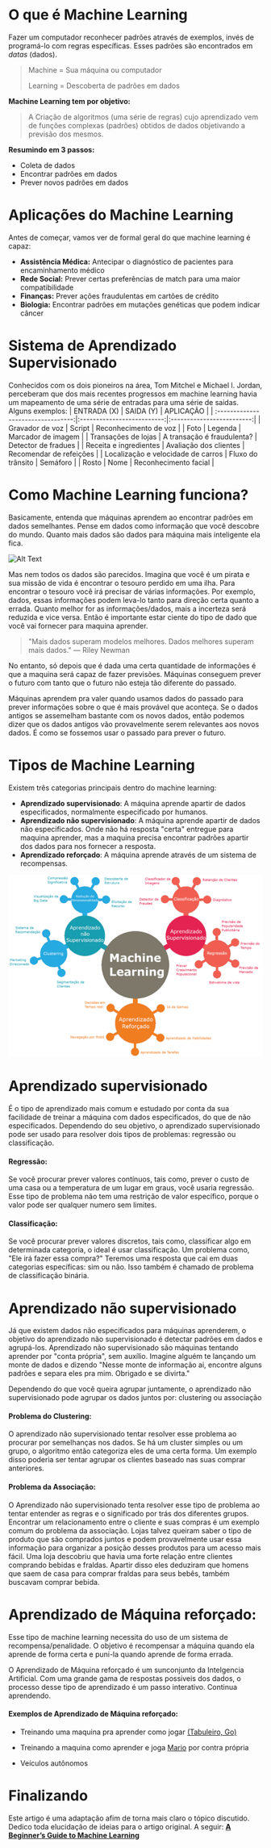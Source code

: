 # O que é Machine Learning

Fazer um computador reconhecer padrões através de exemplos, invés de programá-lo com regras específicas. Esses padrões são encontrados em *datas* (dados).

> Machine = Sua máquina ou computador
>
> Learning = Descoberta de padrões em dados

**Machine Learning tem por objetivo:**
> A Criação de algoritmos (uma série de regras) cujo aprendizado vem de funções complexas (padrões) obtidos de dados objetivando a previsão dos mesmos.

**Resumindo em 3 passos:**
 - Coleta de dados
 - Encontrar padrões em dados
 - Prever novos padrões em dados

# Aplicações do Machine Learning

Antes de começar, vamos ver de formal geral do que machine learning é capaz:

 - **Assistência Médica:** Antecipar o diagnóstico de pacientes para encaminhamento médico
 - **Rede Social:** Prever certas preferências de match para uma maior compatibilidade
 - **Finanças:** Prever ações fraudulentas em cartões de crédito
 - **Biologia:** Encontrar padrões em mutações genéticas que podem indicar câncer

# Sistema de Aprendizado Supervisionado
Conhecidos com os dois pioneiros na área, Tom Mitchel e Michael l. Jordan, perceberam que dos mais recentes progressos em machine learning havia um mapeamento de uma série de entradas para uma série de saidas. Alguns exemplos:
| ENTRADA (X)                        | SAIDA (Y)                  | APLICAÇÃO  |
| :---------------------------------:|:--------------------------:|:-------------------------:|
| Gravador de voz                    | Script                     | Reconhecimento de voz     |
| Foto                               | Legenda                    | Marcador de imagem        |
| Transações de lojas                | A transação é fraudulenta? | Detector de fradues       |
| Receita e ingredientes             | Avaliação dos clientes     | Recomendar de refeições   |
| Localização e velocidade de carros | Fluxo do trânsito          | Semáforo                  |
| Rosto                              | Nome                       | Reconhecimento facial     |


# Como Machine Learning funciona?

Basicamente, entenda que máquinas aprendem ao encontrar padrões em dados semelhantes. Pense em dados como informação que você descobre do mundo. Quanto mais dados são dados para máquina mais inteligente ela fica.

![Alt Text](https://media.giphy.com/media/LUIvcbR6yytz2/giphy.gif)

Mas nem todos os dados são parecidos. Imagina que você é um pirata e sua missão de vida é encontrar o tesouro perdido em uma ilha. Para encontrar o tesouro você irá precisar de várias informações. Por exemplo, dados, essas informações podem leva-lo tanto para direção certa quanto a errada. Quanto melhor for as informações/dados, mais a incerteza será reduzida e vice versa. Então é importante estar ciente do tipo de dado que você vai fornecer para maquina aprender.

> "Mais dados superam modelos melhores. Dados melhores superam mais dados." — Riley Newman

No entanto, só depois que é dada uma certa quantidade de informações é que a maquina será capaz de fazer previsões. Máquinas conseguem prever o futuro com tanto que o futuro não esteja tão diferente do passado.

Máquinas aprendem pra valer quando usamos dados do passado para prever informações sobre o que é mais provável que aconteça. Se o dados antigos se assemelham bastante com os novos dados, então podemos dizer que os dados antigos vão provavelmente serem relevantes aos novos dados. É como se fossemos usar o passado para prever o futuro.


# Tipos de Machine Learning

Existem três categorias principais dentro do machine learning:

- **Aprendizado supervisionado**: A máquina aprende apartir de dados especificados, normalmente especificado por humanos.
- **Aprendizado não supervisionado**: A máquina aprende apartir de dados não especificados. Onde não há resposta "certa" entregue para maquina aprender, mas a maquina precisa encontrar padrões apartir dos dados para nos fornecer a resposta.
- **Aprendizado reforçado**: A máquina aprende através de um sistema de recompensas.

![Alt Text](MachineLearning.png)

# Aprendizado supervisionado

É o tipo de aprendizado mais comum e estudado por conta da sua facilidade de treinar a máquina com dados especificados, do que de não especificados. Dependendo do seu objetivo, o aprendizado supervisionado pode ser usado para resolver dois tipos de problemas: regressão ou classificação.

#### Regressão:

 Se você procurar prever valores contínuos, tais como, prever o custo de uma casa ou a temperatura de um lugar em graus, você usaria regressão. Esse tipo de problema não tem uma restrição de valor específico, porque o valor pode ser qualquer numero sem limites.
 
#### Classificação:

Se você procurar prever valores discretos, tais como, classificar algo em determinada categoria, o ideal é usar classificação. Um problema como, "Ele irá fazer essa compra?" Teremos uma resposta que cai em duas categorias específicas: sim ou não. Isso também é chamado de problema de classificação binária.

# Aprendizado não supervisionado

Já que existem dados não especificados para máquinas aprenderem, o objetivo do aprendizado não supervisionado é detectar padrões em dados e agrupá-los. Aprendizado não supervisionado são máquinas tentando aprender por "conta própria", sem auxílio. Imagine alguém te lançando um monte de dados e dizendo "Nesse monte de informação ai, encontre alguns padrões e separa eles pra mim. Obrigado e se divirta."

Dependendo do que você queira agrupar juntamente, o aprendizado não supervisionado pode agrupar os dados juntos por: clustering ou associação


#### Problema do Clustering:

 O aprendizado não supervisionado tentar resolver esse problema ao procurar por semelhanças nos dados. Se há um cluster simples ou um grupo, o algoritmo então categoriza eles de uma certa forma. Um exemplo disso poderia ser tentar agrupar os clientes baseado nas suas comprar anteriores.

#### Problema da Associação:

O Aprendizado não supervisionado tenta resolver esse tipo de problema ao tentar entender as regras e o significado por trás dos diferentes grupos. Encontrar um relacionamento entre o cliente e suas compras é um exemplo comum do problema da associação. Lojas talvez queiram saber o tipo de produto que são comprados juntos e podem provavelmente usar essa informação para organizar a posição desses produtos para um acesso mais fácil. Uma loja descobriu que havia uma forte relação entre clientes comprando bebidas e fraldas. Apartir disso eles deduziram que homens que saem de casa para comprar fraldas para seus bebês, também buscavam comprar bebida.

# Aprendizado de Máquina reforçado:

Esse tipo de machine learning necessita do uso de um sistema de recompensa/penalidade. O objetivo é recompensar a máquina quando ela aprende de forma certa e puni-la quando aprende de forma errada.

O Aprendizado de Máquina reforçado é um sunconjunto da Intelgencia Artificial. Com uma grande gama de respostas possiveis dos dados, o processo desse tipo de aprendizado é um passo interativo. Continua aprendendo.

#### Exemplos de Aprendizado de Máquina reforçado:

- Treinando uma maquina pra aprender como jogar [(Tabuleiro, Go)](https://www.youtube.com/watch?v=g-dKXOlsf98)

- Treinando a maquina como aprender e joga [Mario](https://www.youtube.com/watch?v=qv6UVOQ0F44) por contra própria

- Veículos autônomos

# Finalizando

Este artigo é uma adaptação afim de torna mais claro o tópico discutido. Dedico toda elucidação de ideias para o artigo original. A seguir: **[A Beginner’s Guide to Machine Learning](https://towardsdatascience.com/a-beginners-guide-to-machine-learning-5d87d1b06111)**
